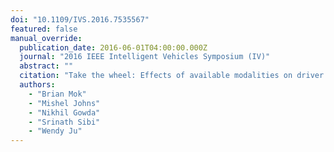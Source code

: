 ```yaml
---
doi: "10.1109/IVS.2016.7535567"
featured: false
manual_override:
  publication_date: 2016-06-01T04:00:00.000Z
  journal: "2016 IEEE Intelligent Vehicles Symposium (IV)"
  abstract: ""
  citation: "Take the wheel: Effects of available modalities on driver intervention (2016)"
  authors:
    - "Brian Mok"
    - "Mishel Johns"
    - "Nikhil Gowda"
    - "Srinath Sibi"
    - "Wendy Ju"
---
```


<!-- You can add additional content about this publication here if needed -->

